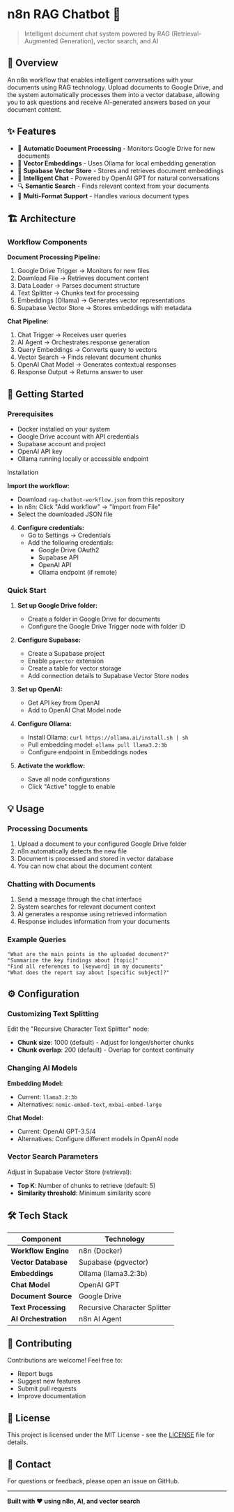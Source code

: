 # n8n RAG Chatbot 🤖

> Intelligent document chat system powered by RAG (Retrieval-Augmented Generation), vector search, and AI


## 📖 Overview

An n8n workflow that enables intelligent conversations with your documents using RAG technology. Upload documents to Google Drive, and the system automatically processes them into a vector database, allowing you to ask questions and receive AI-generated answers based on your document content.

## ✨ Features

- 🔄 **Automatic Document Processing** - Monitors Google Drive for new documents
- 🧠 **Vector Embeddings** - Uses Ollama for local embedding generation
- 💾 **Supabase Vector Store** - Stores and retrieves document embeddings
- 💬 **Intelligent Chat** - Powered by OpenAI GPT for natural conversations
- 🔍 **Semantic Search** - Finds relevant context from your documents
- 📄 **Multi-Format Support** - Handles various document types

## 🏗️ Architecture

### Workflow Components

**Document Processing Pipeline:**
1. Google Drive Trigger → Monitors for new files
2. Download File → Retrieves document content
3. Data Loader → Parses document structure
4. Text Splitter → Chunks text for processing
5. Embeddings (Ollama) → Generates vector representations
6. Supabase Vector Store → Stores embeddings with metadata

**Chat Pipeline:**
1. Chat Trigger → Receives user queries
2. AI Agent → Orchestrates response generation
3. Query Embeddings → Converts query to vectors
4. Vector Search → Finds relevant document chunks
5. OpenAI Chat Model → Generates contextual responses
6. Response Output → Returns answer to user

## 🚀 Getting Started

### Prerequisites

- Docker installed on your system
- Google Drive account with API credentials
- Supabase account and project
- OpenAI API key
- Ollama running locally or accessible endpoint


Installation

**Import the workflow:**
   - Download `rag-chatbot-workflow.json` from this repository
   - In n8n: Click "Add workflow" → "Import from File"
   - Select the downloaded JSON file

4. **Configure credentials:**
   - Go to Settings → Credentials
   - Add the following credentials:
     - Google Drive OAuth2
     - Supabase API
     - OpenAI API
     - Ollama endpoint (if remote)

### Quick Start

1. **Set up Google Drive folder:**
   - Create a folder in Google Drive for documents
   - Configure the Google Drive Trigger node with folder ID

2. **Configure Supabase:**
   - Create a Supabase project
   - Enable `pgvector` extension
   - Create a table for vector storage
   - Add connection details to Supabase Vector Store nodes

3. **Set up OpenAI:**
   - Get API key from OpenAI
   - Add to OpenAI Chat Model node

4. **Configure Ollama:**
   - Install Ollama: `curl https://ollama.ai/install.sh | sh`
   - Pull embedding model: `ollama pull llama3.2:3b`
   - Configure endpoint in Embeddings nodes

5. **Activate the workflow:**
   - Save all node configurations
   - Click "Active" toggle to enable

## 💡 Usage

### Processing Documents

1. Upload a document to your configured Google Drive folder
2. n8n automatically detects the new file
3. Document is processed and stored in vector database
4. You can now chat about the document content

### Chatting with Documents

1. Send a message through the chat interface
2. System searches for relevant document context
3. AI generates a response using retrieved information
4. Response includes information from your documents

### Example Queries

```
"What are the main points in the uploaded document?"
"Summarize the key findings about [topic]"
"Find all references to [keyword] in my documents"
"What does the report say about [specific subject]?"
```

## ⚙️ Configuration

### Customizing Text Splitting

Edit the "Recursive Character Text Splitter" node:
- **Chunk size**: 1000 (default) - Adjust for longer/shorter chunks
- **Chunk overlap**: 200 (default) - Overlap for context continuity

### Changing AI Models

**Embedding Model:**
- Current: `llama3.2:3b`
- Alternatives: `nomic-embed-text`, `mxbai-embed-large`

**Chat Model:**
- Current: OpenAI GPT-3.5/4
- Alternatives: Configure different models in OpenAI node

### Vector Search Parameters

Adjust in Supabase Vector Store (retrieval):
- **Top K**: Number of chunks to retrieve (default: 5)
- **Similarity threshold**: Minimum similarity score

## 🛠️ Tech Stack

| Component | Technology |
|-----------|-----------|
| **Workflow Engine** | n8n (Docker) |
| **Vector Database** | Supabase (pgvector) |
| **Embeddings** | Ollama (llama3.2:3b) |
| **Chat Model** | OpenAI GPT |
| **Document Source** | Google Drive |
| **Text Processing** | Recursive Character Splitter |
| **AI Orchestration** | n8n AI Agent |



## 🤝 Contributing

Contributions are welcome! Feel free to:
- Report bugs
- Suggest new features
- Submit pull requests
- Improve documentation

## 📄 License

This project is licensed under the MIT License - see the [LICENSE](LICENSE) file for details.

## 📧 Contact

For questions or feedback, please open an issue on GitHub.

---

**Built with ❤️ using n8n, AI, and vector search**
